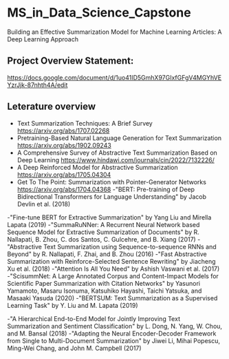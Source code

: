 # MS_in_Data_Science_Capstone
 Building an Effective Summarization Model for Machine Learning Articles: A Deep Learning Approach
## Project Overview Statement: 
https://docs.google.com/document/d/1uo41ID5GmhX97GIxfGFgV4MGYhVEYzrJjk-87nhth4A/edit
## Leterature overview 
- Text Summarization Techniques: A Brief Survey https://arxiv.org/abs/1707.02268
- Pretraining-Based Natural Language Generation for Text Summarization https://arxiv.org/abs/1902.09243
- A Comprehensive Survey of Abstractive Text Summarization Based on Deep Learning https://www.hindawi.com/journals/cin/2022/7132226/
- A Deep Reinforced Model for Abstractive Summarization https://arxiv.org/abs/1705.04304
- Get To The Point: Summarization with Pointer-Generator Networks https://arxiv.org/abs/1704.04368
-"BERT: Pre-training of Deep Bidirectional Transformers for Language Understanding" by Jacob Devlin et al. (2018)


-"Fine-tune BERT for Extractive Summarization" by Yang Liu and Mirella Lapata (2019)
-"SummaRuNNer: A Recurrent Neural Network based Sequence Model for Extractive Summarization of Documents" by R. Nallapati, B. Zhou, C. dos Santos, C. Gulcehre, and B. Xiang (2017)
-"Abstractive Text Summarization using Sequence-to-sequence RNNs and Beyond" by R. Nallapati, F. Zhai, and B. Zhou (2016)
-"Fast Abstractive Summarization with Reinforce-Selected Sentence Rewriting" by Jiacheng Xu et al. (2018)
-"Attention Is All You Need" by Ashish Vaswani et al. (2017)
-"ScisummNet: A Large Annotated Corpus and Content-Impact Models for Scientific Paper Summarization with Citation Networks" by Yasunori Yamamoto, Masaru Isonuma, Katsuhiko Hayashi, Taichi Yatsuka, and Masaaki Yasuda (2020)
-"BERTSUM: Text Summarization as a Supervised Learning Task" by Y. Liu and M. Lapata (2019)

-"A Hierarchical End-to-End Model for Jointly Improving Text Summarization and Sentiment Classification" by L. Dong, N. Yang, W. Chou, and M. Bansal (2018)
-"Adapting the Neural Encoder-Decoder Framework from Single to Multi-Document Summarization" by Jiwei Li, Mihai Popescu, Ming-Wei Chang, and John M. Campbell (2017)











